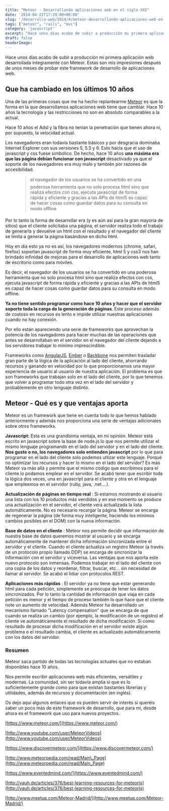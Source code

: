 ```yaml
---
title: "Meteor - Desarrollando aplicaciones web en el siglo XXI"
date: '2014-04-22T17:39:00+00:00'
slug: '/desarrollo-web/2014/4/meteor-desarrollando-aplicaciones-web-en-el-siglo-xxi'
tags: ["meteor", "rails", "mvc"]
category: 'javascript'
excerpt: "Hace unos días acabo de subir a producción mi primera aplicación web desarrollada íntegramente con Meteor.  Estas son mis impresiones después de unos meses de probar este framework de desarrollo de aplicaciones web."
draft: false
headerImage: 
---
```

Hace unos días acabo de subir a producción mi primera aplicación web desarrollada íntegramente con Meteor. Estas son mis impresiones después de unos meses de probar este framework de desarrollo de aplicaciones web.

## Que ha cambiado en los últimos 10 años

Una de las primeras cosas que me ha hecho replantearme [Meteor](http://meteor.com) es que la forma en la que desarrollamos aplicaciones web tiene que cambiar. Hace 10 años la tecnología y las restricciones no son en absoluto comparables a la actual.

Hace 10 años el Adsl y la fibra no tenían la penetración que tienen ahora ni, por supuesto, la velocidad actual.

Los navegadores eran todavía bastante básicos y por desgracia dominaba Internet Explorer con sus versiones 5, 5.5 y 6. Esto hacía que el uso de javascript y css fuese simbólico. De hecho, hace 10 años **una máxima era que las página debían funcionar con javascript** desactivado ya que el soporte de los navegadores era muy malo y también por razones de accesibilidad.

<figure>
  <blockquote>
    <span></span>el navegador de los usuarios se ha convertido en una poderosa herramienta que no solo procesa html sino que realiza efectos con css, ejecuta javascript de forma rápida y eficiente y gracias a las APIs de html5 es capaz de hacer cosas como guardar datos para su consulta en modo offline<span></span>
  </blockquote>

</figure>

Por lo tanto la forma de desarrollar era (y es aún así para la gran mayoría de sitios) que el cliente solicitaba una página, el servidor realiza todo el trabajo de generarla y devuelve un html con el resultado y el navegador del cliente se limita a generar la página basándose en dicho html.

Hoy en día esto ya no es así, los navegadores modernos (chrome, safari, firefox) soportan javascript de forma muy eficiente, html 5 y css3 nos han brindado infinidad de mejoras para el desarrollo de aplicaciones web tanto de escritorio como para móviles.

Es decir, el navegador de los usuarios se ha convertido en una poderosa herramienta que no solo procesa html sino que realiza efectos con css, ejecuta javascript de forma rápida y eficiente y gracias a las APIs de html5 es capaz de hacer cosas como guardar datos para su consulta en modo offline.

**Ya no tiene sentido programar como hace 10 años y hacer que el servidor soporte toda la carga de la generación de páginas**. Este proceso además de costoso en recursos es lento e impide utilizar nuestras aplicaciones cuando no hay conexión.

Por ello están apareciendo una serie de frameworks que aprovechan la potencia de los navegadores para hacer muchas de las operaciones que antes se desarrollaban en el servidor en el navegador del cliente dejando a los servidores trabajar lo mínimo imprescindible.

Frameworks como [AngularJS](https://angularjs.org/), [Ember](http://emberjs.com/) o [Backbone](http://backbonejs.org/) nos permiten trasladar gran parte de la lógica de la aplicación al lado del cliente, ahorrando recursos y ganando en velocidad por lo que proporcionamos una mayor experiencia de usuario al usuario de nuestra aplicación. El problema es que son frameworks que trabajan solo en el lado del cliente, por lo que tenemos que volver a programar todo otra vez en el lado del servidor y probablemente en otro lenguaje distinto.

## Meteor - Qué es y que ventajas aporta

Meteor es un framework que tiene en cuenta todo lo que hemos hablado anteriormente y además nos proporciona una serie de ventajas adicionales sobre otros frameworks.

**Javascript:** Esta es una grandísima ventaja, en mi opinión. Meteor está escrito en javascript sobre la base de node.js lo que nos permite utilizar el mismo lenguaje programando en el lado del servidor y en el lado del cliente.  **Nos guste o no, los navegadores solo entienden javascript** por lo que para programar en el lado del cliente solo podemos utlizar este lenguaje. Porqué no optimizar los recursos y hacer lo mismo en el lado del servidor?  Es más Meteor va más allá y permite que el mismo código que escribimos para el cliente lo podamos emplear en el servidor. Se acabó tener que escribir toda la lógica dos veces, una en javascript para el cliente y otra en el lenguaje que empleemos en el servidor (ruby, java, .net....).

**Actualización de páginas en tiempo real** : Si estamos mostrando al usuario una lista con los 10 productos más vendidos y en ese momento se produce una actualización en el servidor, el cliente verá actualizada la lista automáticamente. No es necesario recargar la página. Meteor se encarga de regenerar la página (de forma muy inteligente, haciendo los mínimos cambios posibles en el DOM) con la nueva información.

**Base de datos en el cliente** : Meteor nos permite decidir que información de nuestra base de datos queremos mostrar al usuario y se encarga automáticamente de mantener dicha información sincronizada entre el servidor y el cliente. Cuando el cliente actualiza un registro Meteor (a través de un protocolo propio llamado DDP) se encarga de sincronizar la información con el servidor y viceversa. Las ventajas que nos aporta este nuevo protocolo son inmensas. Podemos trabajar en el lado del cliente con una copia de los datos y reordenar, filtrar, buscar, etc... sin necesidad de llamar al servidor. Se acabó el lidiar con protocolos REST.

**Aplicaciones más rápidas** : El servidor ya no tiene que estar generando html para cada petición, simplemente se preocupa de tener los datos sincronizados. Por lo tanto la cantidad de información que viaja en cada petición es menor y el tiempo de proceso también lo que hace que el cliente note un aumento de velocidad.  Además Meteor ha desarrollado un mecanismo llamado "Latency compensation" que se encarga de que cuando se realiza un cambio (por ejemplo, la modificación de un registro) el cliente ve automáticamente el resultado de dicha modificación. Si como resultado de procesar dicha modificación en el servidor existe algún problema o el resultado cambia, el cliente es actualizado automáticamente con los datos del servidor.

### Resumen

Meteor saca partido de todas las tecnologías actuales que no estaban disponibles hace 10 años.

Nos permite escribir aplicaciones web más eficientes, versátiles y modernas.  La comunidad, sin ser todavía amplia si que es lo suficientemente grande como para que existan bastantes librerías y utilidades, además de recursos y documentación (en inglés).

Os dejo aquí algunos enlaces que os pueden servir de interés si queréis saber un poco más de este framework de desarrollo, que para mí, desde ahora es el framework que uso para nuevos proyectos.

[https://www.meteor.com/](https://www.meteor.com/)

[http://www.youtube.com/user/MeteorVideos](http://www.youtube.com/user/MeteorVideos)

[https://www.discovermeteor.com/](https://www.discovermeteor.com/)

[http://www.meteorpedia.com/read/Main\_Page](http://www.meteorpedia.com/read/Main_Page)

[https://www.eventedmind.com/](https://www.eventedmind.com/)

[http://yauh.de/articles/376/best-learning-resources-for-meteorjs](http://yauh.de/articles/376/best-learning-resources-for-meteorjs)

[http://www.meetup.com/Meteor-Madrid/](http://www.meetup.com/Meteor-Madrid/)

